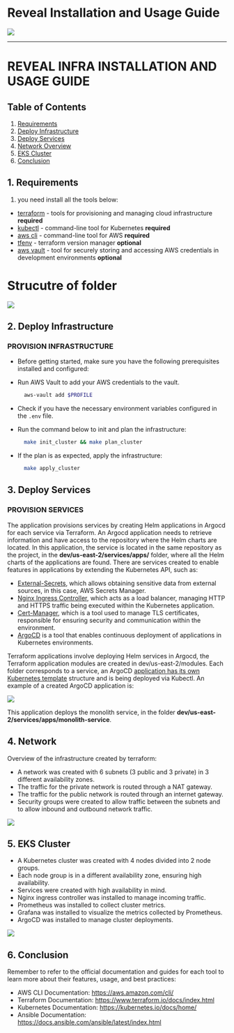 # Reveal Installation and Usage Guide

![](docs/assets/macro-system.gif)

---

# REVEAL INFRA INSTALLATION AND USAGE GUIDE

## Table of Contents
1. [Requirements](#1-requirements)
2. [Deploy Infrastructure](#2-deploy-infrastructure)
3. [Deploy Services](#3-deploy-services)
4. [Network Overview](#4-network)
5. [EKS Cluster](#5-eks-cluster)
6. [Conclusion](#6-conclusion)

## 1. Requirements
1. you need install all the tools below:
- [terraform](./docs/terraform.md) - tools for provisioning and managing cloud infrastructure **required**
- [kubectl](./docs/kubectl.md) - command-line tool for Kubernetes **required**
- [aws cli](./docs/aws-cli.md) - command-line tool for AWS **required**
- [tfenv](./docs/tfenv.md) - terraform version manager **optional**
- [aws vault](./docs/aws-vault.md) - tool for securely storing and accessing AWS credentials in development environments **optional**

# Strucutre of folder
![](docs/assets/structure-folder.png)

## 2. Deploy Infrastructure

### PROVISION INFRASTRUCTURE 

- Before getting started, make sure you have the following prerequisites installed and configured:
- Run AWS Vault to add your AWS credentials to the vault.
  ```bash
    aws-vault add $PROFILE
  ```
- Check if you have the necessary environment variables configured in the `.env` file.

- Run the command below to init and plan the infrastructure:
  ```bash
    make init_cluster && make plan_cluster
  ```
- If the plan is as expected, apply the infrastructure:
  ```bash
    make apply_cluster
  ```

## 3. Deploy Services

### PROVISION SERVICES 

The application provisions services by creating Helm applications in Argocd for each service via Terraform. An Argocd application needs to retrieve information and have access to the repository where the Helm charts are located. In this application, the service is located in the same repository as the project, in the **dev/us-east-2/services/apps/** folder, where all the Helm charts of the applications are found.
There are services created to enable features in applications by extending the Kubernetes API, such as:
- [External-Secrets](https://artifacthub.io/packages/helm/external-secrets-operator/external-secrets), which allows obtaining sensitive data from external sources, in this case, AWS Secrets Manager.
- [Nginx Ingress Controller](https://artifacthub.io/packages/helm/ingress-nginx/ingress-nginx), which acts as a load balancer, managing HTTP and HTTPS traffic being executed within the Kubernetes application.
- [Cert-Manager](https://artifacthub.io/packages/helm/cert-manager/cert-manager), which is a tool used to manage TLS certificates, responsible for ensuring security and communication within the environment.
- [ArgoCD](https://artifacthub.io/packages/helm/argo/argo-cd) is a tool that enables continuous deployment of applications in Kubernetes environments.

Terraform applications involve deploying Helm services in Argocd, the Terraform application modules are created in dev/us-east-2/modules. Each folder corresponds to a service, an ArgoCD [application has its own Kubernetes template](https://argo-cd.readthedocs.io/en/stable/operator-manual/declarative-setup/#applications) structure and is being deployed via Kubectl.
An example of a created ArgoCD application is:

![](docs/assets/argocd_application.png)

This application deploys the monolith service, in the folder **dev/us-east-2/services/apps/monolith-service**.

  <!-- - Run the command below to init and plan the services:
  ```bash
    make init_services && make plan_services
  ``` -->

## 4. Network
Overview of the infrastructure created by terraform:

- A network was created with 6 subnets (3 public and 3 private) in 3 different availability zones.
- The traffic for the private network is routed through a NAT gateway.
- The traffic for the public network is routed through an internet gateway.
- Security groups were created to allow traffic between the subnets and to allow inbound and outbound network traffic.

![](docs/assets/network.gif)

## 5. EKS Cluster

- A Kubernetes cluster was created with 4 nodes divided into 2 node groups.
- Each node group is in a different availability zone, ensuring high availability.
- Services were created with high availability in mind.
- Nginx ingress controller was installed to manage incoming traffic.
- Prometheus was installed to collect cluster metrics.
- Grafana was installed to visualize the metrics collected by Prometheus.
- ArgoCD was installed to manage cluster deployments.


![](docs/assets/cluster.gif)


## 6. Conclusion

Remember to refer to the official documentation and guides for each tool to learn more about their features, usage, and best practices:

- AWS CLI Documentation: https://aws.amazon.com/cli/
- Terraform Documentation: https://www.terraform.io/docs/index.html
- Kubernetes Documentation: https://kubernetes.io/docs/home/
- Ansible Documentation: https://docs.ansible.com/ansible/latest/index.html



